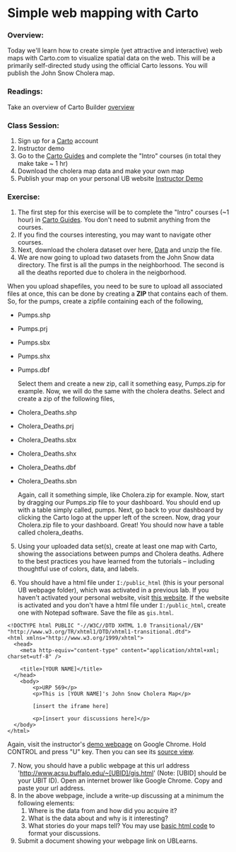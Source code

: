 # Simple web mapping with Carto

### Overview:

Today we'll learn how to create simple (yet attractive and interactive) web maps with Carto.com to visualize spatial data on the web.
This will be a primarily self-directed study using the official Carto lessons. You will publish the John Snow Cholera map.

### Readings:

Take an overview of Carto Builder [overview](https://carto.com/builder/)

### Class Session:

1. Sign up for a [Carto](https://carto.com/signup/) account
2. Instructor demo
2. Go to the [Carto Guides](https://carto.com/learn/guides) and complete the "Intro" courses (in total they make take ~ 1 hr)
3. Download the cholera map data and make your own map
4. Publish your map on your personal UB website [Instructor Demo](http://www.acsu.buffalo.edu/~bumjoonk/gis.html)

### Exercise:

1. The first step for this exercise will be to complete the "Intro" courses (~1 hour) in [Carto Guides](https://carto.com/learn/guides). You don't need to submit anything from the courses. 
2. If you find the courses interesting, you may want to navigate other courses.
3. Next, download the cholera dataset over here, [Data](http://blog.rtwilson.com/updated-snow-gis-data/) and unzip the file.
4. We are now going to upload two datasets from the John Snow data directory. 
  The first is all the pumps in the neighborhood. 
  The second is all the deaths reported due to cholera in the neigborhood. 
  
  When you upload shapefiles, you need to be sure to upload all associated files at once, this can be done by creating a __ZIP__ that contains each of them. So, for the pumps, create a zipfile containing each of the following,

* Pumps.shp
* Pumps.prj
* Pumps.sbx
* Pumps.shx
* Pumps.dbf

  Select them and create a new zip, call it something easy, Pumps.zip for example. Now, we will do the same with the cholera deaths. Select and create a zip of the following files,

* Cholera_Deaths.shp
* Cholera_Deaths.prj
* Cholera_Deaths.sbx
* Cholera_Deaths.shx
* Cholera_Deaths.dbf
* Cholera_Deaths.sbn

  Again, call it something simple, like Cholera.zip for example. Now, start by dragging our Pumps.zip file to your dashboard. You should end up with a table simply called, pumps. Next, go back to your dashboard by clicking the Carto logo at the upper left of the screen. Now, drag your Cholera.zip file to your dashboard. Great! You should now have a table called cholera_deaths.

5. Using your uploaded data set(s), create at least one map with Carto, showing the associations between pumps and Cholera deaths. Adhere to the best practices you have learned from the tutorials – including thoughtful use of colors, data, and labels.

6. You should have a html file under `I:/public_html` (this is your personal UB webpage folder), which was activated in a previous lab.
  If you haven't activated your personal website, visit [this website](https://www.buffalo.edu/ubit/service-guides/web-hosting/creating-a-personal-website/getting-started-with-your-personal-website.html).
  If the website is activated and you don't have a html file under `I:/public_html`, create one with Notepad software. Save the file as `gis.html`.

~~~~ 
<!DOCTYPE html PUBLIC "-//W3C//DTD XHTML 1.0 Transitional//EN" "http://www.w3.org/TR/xhtml1/DTD/xhtml1-transitional.dtd">
<html xmlns="http://www.w3.org/1999/xhtml">
  <head>
    <meta http-equiv="content-type" content="application/xhtml+xml; charset=utf-8" />

    <title>[YOUR NAME]</title>
  </head>
    <body>
        <p>URP 569</p>
        <p>This is [YOUR NAME]'s John Snow Cholera Map</p>

        [insert the iframe here]
        
        <p>[insert your discussions here]</p>
  </body>
</html>
~~~~

  Again, visit the instructor's [demo webpage](http://www.acsu.buffalo.edu/~bumjoonk/gis.html) on Google Chrome. Hold CONTROL and press "U" key. Then you can see its [source view](view-source:http://www.acsu.buffalo.edu/~bumjoonk/gis.html).

7. Now, you should have a public webpage at this url address 'http://www.acsu.buffalo.edu/~[UBID]/gis.html' (Note: [UBID] should be your UBIT ID). Open an internet brower like Google Chrome. Copy and paste your url address.
8. In the above webpage, include a write-up discussing at a minimum the following elements:
   1. Where is the data from and how did you acquire it?
   2. What is the data about and why is it interesting?
   3. What stories do your maps tell?
  You may use [basic html code](https://www.tutorialspoint.com/html/html_basic_tags.htm) to format your discussions.   
9. Submit a document showing your webpage link on UBLearns.
